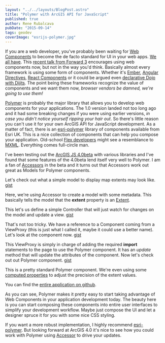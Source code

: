 ```yaml
---
layout: "../../layouts/BlogPost.astro"
title: "Polymer with ArcGIS API for JavaScript"
published: true
author: Rene Rubalcava
pubDate: "2015-09-14"
tags: geodev
coverImage: "esrijs-polymer.jpg"
---
```


If you are a web developer, you've probably been waiting for [Web Components](http://webcomponents.org/) to become the de facto standard for UI in your web apps. [We all have](https://hacks.mozilla.org/2015/06/the-state-of-web-components/). This [recent talk from Forward 3](https://www.youtube.com/watch?v=AvgS938i34s) encourages using web components now, but not in the way you'd think. Basically almost every framework is using some form of components. Whether it's [Ember](http://guides.emberjs.com/v1.10.0/components/), [Angular Directives](http://www.sitepoint.com/practical-guide-angularjs-directives/), [React Components](https://facebook.github.io/react/docs/reusable-components.html) or it could be argued even [declarative Dojo with Dijits](https://dojotoolkit.org/documentation/tutorials/1.10/declarative/). The point being these frameworks recognize the value of components and we want them now, _browser vendors be damned, we're going to use them!_

[Polymer](https://www.polymer-project.org/1.0/) is probably the major library that allows you to develop web components for your applications. The 1.0 version landed not too long ago and it had some breaking changes if you were using earlier versions, _in case you didn't notice yourself ripping your hair out_. So there's little reason you can't use it for your own ArcGIS API for JavaScript development. As a matter of fact, there is an [esri-polymer](https://github.com/JamesMilnerUK/esri-polymer) library of components available from Esri UK. This is a nice collection of components that can help you compose your application. Old-school [Flex developers](http://www.adobe.com/products/flex.html) might see a resemblance to [MXML](http://help.adobe.com/en_US/flex/using/WS2db454920e96a9e51e63e3d11c0bf5f39f-7fff.html). Everything comes full-circle man.

I've been testing out the [ArcGIS JS 4.0beta](https://developers.arcgis.com/javascript/beta/) with various libraries and I've found that some features of the 4.0beta lend itself very well to Polymer. I am a fan of [Accessors](http://odoe.net/blog/arcgis-js-api-4-0beta1-accessors/) in the beta and it turns out that Accessors work out great as Models for Polymer components.

Let's check out what a simple model to display map extents may look like. [gist](https://gist.github.com/odoe/f01b8567a2e91e8ca110)

Here, we're using Accessor to create a model with some metadata. This basically tells the model that the **extent** property is an [Extent](https://developers.arcgis.com/javascript/beta/api-reference/esri-geometry-Extent.html).

This let's us define a simple Controller that will just watch for changes on the model and update a view. [gist](https://gist.github.com/odoe/9bb4c55539f305572b21)

That's not too tricky. We have a reference to a Component coming from a ViewProxy (this is just what I called it, maybe it could use a better name). Let's look at the component now. [gist](https://gist.github.com/odoe/c9c946d22653bf3f36bd)

This ViewProxy is simply in charge of adding the required **import** statements to the page to use the Polymer component. It has an _update_ method that will update the attributes of the component. Now let's check out out Polymer component. [gist](https://gist.github.com/odoe/3eb0473e7f9582d83a2f)

This is a pretty standard Polymer component. We're even using some [computed properties](https://www.polymer-project.org/1.0/docs/devguide/properties.html) to adjust the precision of the extent values.

You can find the [entire application on github](https://github.com/odoe/esrijs-polymer).

As you can see, Polymer makes it pretty easy to start taking advantage of Web Components in your application development today. The beauty here is you can start composing these components into entire user interfaces to simplify your development workflow. Maybe just compose the UI and let a designer spruce it for you with some nice CSS styling.

If you want a more robust implementation, I highly recommend [esri-polymer](https://github.com/JamesMilnerUK/esri-polymer). But looking forward at ArcGIS 4.0 it's nice to see how you could work with Polymer using [Accessor](https://developers.arcgis.com/javascript/beta/api-reference/esri-core-Accessor.html) to drive your updates.
